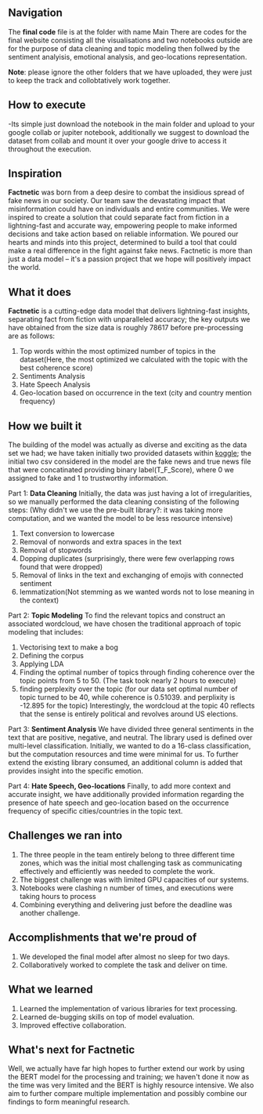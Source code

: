 ## Navigation 
The **final code** file is at the folder with name Main
There are codes for the final website consisting all the visualisations and two notebooks outside are for the purpose of data cleaning and topic modeling then follwed by the sentiment analyisis, emotional analysis, and geo-locations representation.

**Note**: please ignore the other folders that we have uploaded, they were just to keep the track and collobtatively work together.

## How to execute
-Its simple just download the notebook in the main folder and upload to your google collab or jupiter notebook, additionally we suggest to download the dataset from collab and mount it over your google drive to access it throughout the execution.

## Inspiration
**Factnetic** was born from a deep desire to combat the insidious spread of fake news in our society. Our team saw the devastating impact that misinformation could have on individuals and entire communities. We were inspired to create a solution that could separate fact from fiction in a lightning-fast and accurate way, empowering people to make informed decisions and take action based on reliable information. We poured our hearts and minds into this project, determined to build a tool that could make a real difference in the fight against fake news. Factnetic is more than just a data model – it's a passion project that we hope will positively impact the world.

## What it does
**Factnetic** is a cutting-edge data model that delivers lightning-fast insights, separating fact from fiction with unparalleled accuracy; the key outputs we have obtained from the size data is roughly 78617 before pre-processing are as follows:
1. Top words within the most optimized number of topics in the dataset(Here, the most optimized we calculated with the topic with the best coherence score)
2. Sentiments Analysis
3. Hate Speech Analysis
4. Geo-location based on occurrence in the text (city and country mention frequency)

## How we built it
The building of the model was actually as diverse and exciting as the data set we had; we have taken initially two provided datasets within [koggle](https://www.kaggle.com/datasets/stevenpeutz/misinformation-fake-news-text-dataset-79k?resource=download); the initial two csv considered in the model are the fake news and true news file that were concatinated providing binary label(T_F_Score), where 0 we assigned to fake and 1 to trustworthy information. 

Part 1: **Data Cleaning**
Initially, the data was just having a lot of irregularities, so we manually performed the data cleaning consisting of the following steps: (Why didn't we use the pre-built library?: it was taking more computation, and we wanted the model to be less resource intensive)
1. Text conversion to lowercase
2. Removal of nonwords and extra spaces in the text
3. Removal of stopwords
4. Dopping duplicates (surprisingly, there were few overlapping rows found that were dropped)
5. Removal of links in the text and  exchanging of emojis with connected sentiment
6. lemmatization(Not stemming as we wanted words not to lose meaning in the context)

Part 2: **Topic Modeling**
To find the relevant topics and construct an associated wordcloud, we have chosen the traditional approach of topic modeling that includes:
1. Vectorising text to make a bog
2. Defining the corpus
3. Applying LDA
4. Finding the optimal number of topics through finding coherence over the topic points from 5 to 50. (The task took nearly 2 hours to execute)
5. finding perplexity over the topic (for our data set optimal number of topic turned to be 40, while coherence is 0.51039. and perplixity is -12.895 for the topic)
Interestingly, the wordcloud at the topic 40 reflects that the sense is entirely political and revolves around US elections.

Part 3: **Sentiment Analysis**
We have divided three general sentiments in the text that are positive, negative, and neutral. The library used is defined over multi-level classification. Initially, we wanted to do a 16-class classification, but the computation resources and time were minimal for us. To further extend the existing library consumed, an additional column is added that provides insight into the specific emotion.

Part 4: **Hate Speech, Geo-locations**
Finally, to add more context and accurate insight, we have additionally provided information regarding the presence of hate speech and geo-location based on the occurrence frequency of specific cities/countries in the topic text.

## Challenges we ran into
1. The three people in the team entirely belong to three different time zones, which was the initial most challenging task as communicating effectively and efficiently was needed to complete the work.
2. The biggest challenge was with limited GPU capacities of our systems.
3. Notebooks were clashing n number of times, and executions were taking hours to process 
4. Combining everything and delivering just before the deadline was another challenge.

## Accomplishments that we're proud of
1. We developed the final model after almost no sleep for two days.
2. Collaboratively worked to complete the task and deliver on time.

## What we learned
1. Learned the implementation of various libraries for text processing.
2. Learned de-bugging skills on top of model evaluation.
3. Improved effective collaboration.

## What's next for Factnetic
Well, we actually have far high hopes to further extend our work by using the BERT model for the processing and training; we haven't done it now as the time was very limited and the BERT is highly resource intensive.
We also aim to further compare multiple implementation and possibly combine our findings to form meaningful research.
